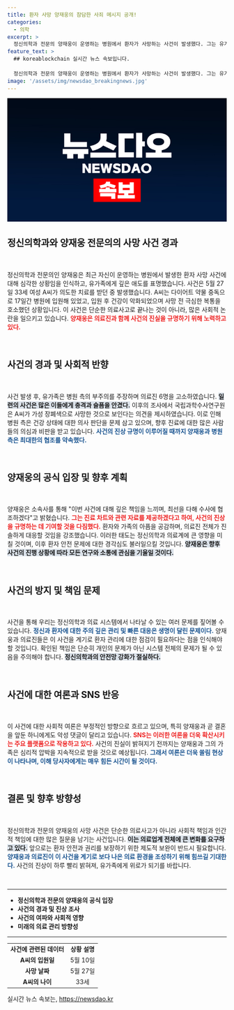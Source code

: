 ```yaml
---
title: 환자 사망 양재웅의 참담한 사죄 메시지 공개!
categories:
  - 의학
excerpt: >
  정신의학과 전문의 양재웅이 운영하는 병원에서 환자가 사망하는 사건이 발생했다. 그는 유가족에게 깊은 애도를 전하며 수사에 협조할 것이라 밝혔지만, 의료진의 과실 소송이 이어지는 상황. 진실은 무엇일까?
feature_text: >
  ## koreablockchain 실시간 뉴스 속보입니다.

  정신의학과 전문의 양재웅이 운영하는 병원에서 환자가 사망하는 사건이 발생했다. 그는 유가족에게 깊은 애도를 전하며 수사에 협조할 것이라 밝혔지만, 의료진의 과실 소송이 이어지는 상황. 진실은 무엇일까?
image: '/assets/img/newsdao_breakingnews.jpg'
---
```


<p><img src="/assets/img/newsdao_breakingnews.jpg" alt="koreablockchain 속보" /></p>

<h2 data-ke-size="size26">정신의학과와 양재웅 전문의의 사망 사건 경과</h2>

<p data-ke-size="size16">&nbsp;</p>

<p>정신의학과 전문의인 양재웅은 최근 자신이 운영하는 병원에서 발생한 환자 사망 사건에 대해 심각한 상황임을 인식하고, 유가족에게 깊은 애도를 표명했습니다. 사건은 5월 27일 33세 여성 A씨가 의도한 치료를 받던 중 발생했습니다. A씨는 다이어트 약물 중독으로 17일간 병원에 입원해 있었고, 입원 후 건강이 악화되었으며 사망 전 극심한 복통을 호소했던 상황입니다. 이 사건은 단순한 의료사고로 끝나는 것이 아니라, 많은 사회적 논란을 일으키고 있습니다. <b><span style="color: #ee2323;">양재웅은 의료진과 함께 사건의 진실을 규명하기 위해 노력하고 있다.</span></b></p>

<p data-ke-size="size16">&nbsp;</p>

<h2 data-ke-size="size26">사건의 경과 및 사회적 반향</h2>

<p data-ke-size="size16">&nbsp;</p>

<p>사건 발생 후, 유가족은 병원 측의 부주의를 주장하며 의료진 6명을 고소하였습니다. <b><span style="background-color: #21538527;">일련의 사건은 많은 이들에게 충격과 슬픔을 안겼다.</span></b> 이후의 조사에서 국립과학수사연구원은 A씨가 가성 장폐색으로 사망한 것으로 보인다는 의견을 제시하였습니다. 이로 인해 병원 측은 건강 상태에 대한 의사 판단을 문제 삼고 있으며, 향후 진료에 대한 많은 사람들의 의심과 비판을 받고 있습니다. <b><span style="color: #1a5490;">사건의 진상 규명이 이루어질 때까지 양재웅과 병원 측은 최대한의 협조를 약속했다.</span></b></p>

<p data-ke-size="size16">&nbsp;</p>

<h2 data-ke-size="size26">양재웅의 공식 입장 및 향후 계획</h2>

<p data-ke-size="size16">&nbsp;</p>

<p>양재웅은 소속사를 통해 "이번 사건에 대해 깊은 책임을 느끼며, 최선을 다해 수사에 협조하겠다"고 밝혔습니다. <b><span style="color: #ee2323;">그는 진료 차트와 관련 자료를 제공하겠다고 하여, 사건의 진상을 규명하는 데 기여할 것을 다짐했다.</span></b> 환자와 가족의 아픔을 공감하며, 의료진 전체가 진솔하게 대응할 것임을 강조했습니다. 이러한 태도는 정신의학과 의료계에 큰 영향을 미칠 것이며, 이후 환자 안전 문제에 대한 경각심도 불러일으킬 것입니다. <b><span style="background-color: #21538527;">양재웅은 향후 사건의 진행 상황에 따라 모든 연구와 소통에 관심을 기울일 것이다.</span></b></p>

<p data-ke-size="size16">&nbsp;</p>

<h2 data-ke-size="size26">사건의 방지 및 책임 문제</h2>

<p data-ke-size="size16">&nbsp;</p>

<p>사건을 통해 우리는 정신의학과 의료 시스템에서 나타날 수 있는 여러 문제를 짚어볼 수 있습니다. <b><span style="color: #1a5490;">정신과 환자에 대한 주의 깊은 관리 및 빠른 대응은 생명이 달린 문제이다.</span></b> 양재웅과 의료진들은 이 사건을 계기로 환자 관리에 대한 점검이 필요하다는 점을 인식해야 할 것입니다. 확인된 책임은 단순히 개인의 문제가 아닌 시스템 전체의 문제가 될 수 있음을 주의해야 합니다. <b><span style="background-color: #21538527;">정신의학과의 안전망 강화가 절실하다.</span></b></p>

<p data-ke-size="size16">&nbsp;</p>

<h2 data-ke-size="size26">사건에 대한 여론과 SNS 반응</h2>

<p data-ke-size="size16">&nbsp;</p>

<p>이 사건에 대한 사회적 여론은 부정적인 방향으로 흐르고 있으며, 특히 양재웅과 곧 결혼을 앞둔 하니에게도 악성 댓글이 달리고 있습니다. <b><span style="color: #ee2323;">SNS는 이러한 여론을 더욱 확산시키는 주요 플랫폼으로 작용하고 있다.</span></b> 사건의 진실이 밝혀지기 전까지는 양재웅과 그의 가족은 심리적 압박을 지속적으로 받을 것으로 예상됩니다. <b><span style="color: #1a5490;">그래서 여론은 더욱 쏠림 현상이 나타나며, 이해 당사자에게는 매우 힘든 시간이 될 것이다.</span></b></p>

<p data-ke-size="size16">&nbsp;</p>

<h2 data-ke-size="size26">결론 및 향후 방향성</h2>

<p data-ke-size="size16">&nbsp;</p>

<p>정신의학과 전문의 양재웅의 사망 사건은 단순한 의료사고가 아니라 사회적 책임과 인간적 책임에 대한 많은 질문을 남기는 사건입니다. <b><span style="background-color: #21538527;">이는 의료업계 전체에 큰 변화를 요구하고 있다.</span></b> 앞으로는 환자 안전과 권리를 보장하기 위한 제도적 보완이 반드시 필요합니다. <b><span style="color: #1a5490;">양재웅과 의료진이 이 사건을 계기로 보다 나은 의료 환경을 조성하기 위해 힘쓰길 기대한다.</span></b> 사건의 진상이 하루 빨리 밝혀져, 유가족에게 위로가 되기를 바랍니다.</p>

<p data-ke-size="size16">&nbsp;</p>

<hr>

<ul>
    <li><b>정신의학과 전문의 양재웅의 공식 입장</b></li>
    <li><b>사건의 경과 및 진상 조사</b></li>
    <li><b>사건의 여파와 사회적 영향</b></li>
    <li><b>미래의 의료 관리 방향성</b></li>
</ul>

<hr>

<table style="width: 100%; border-collapse: collapse;">
    <tbody>
        <tr>
            <td style="text-align: center; height: 17px;"><b>사건에 관련된 데이터</b></td>
            <td style="text-align: center; height: 17px;"><b>상황 설명</b></td>
        </tr>
        <tr>
            <td style="text-align: center; height: 17px;"><b>A씨의 입원일</b></td>
            <td style="text-align: center; height: 17px;">5월 10일</td>
        </tr>
        <tr>
            <td style="text-align: center; height: 17px;"><b>사망 날짜</b></td>
            <td style="text-align: center; height: 17px;">5월 27일</td>
        </tr>
        <tr>
            <td style="text-align: center; height: 17px;"><b>A씨의 나이</b></td>
            <td style="text-align: center; height: 17px;">33세</td>
        </tr>
    </tbody>
</table>
실시간 뉴스 속보는, <a href="https://newsdao.kr" rel="dofollow">https://newsdao.kr</a>


